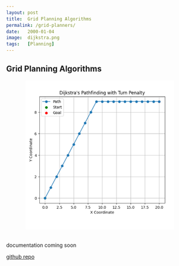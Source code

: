 ```yaml
---
layout: post
title:  Grid Planning Algorithms
permalink: /grid-planners/
date:   2000-01-04
image:  dijkstra.png
tags:   [Planning]
---
```

## Grid Planning Algorithms

<!-- ### Dijkstra Planning Algorithm -->
<center><img src="/img/dijkstra.png" alt="Grid Planning" height="400" width="400"></center>
<br>

<!-- ### A* Planning Algorithm

### Dijkstra With Turn Penalty

### Dijkstra With Turn Penalty and Obstacles -->

documentation coming soon

[github repo](https://github.com/ashwathkart/grid-planning.git)